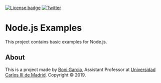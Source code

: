 [![License badge](https://img.shields.io/badge/license-Apache2-green.svg)](http://www.apache.org/licenses/LICENSE-2.0)
[![Twitter](https://img.shields.io/badge/follow-@boni_gg-green.svg)](https://twitter.com/boni_gg)

# Node.js Examples

This project contains basic examples for Node.js.

## About

This is a project made by [Boni Garcia], Assistant Professor at [Universidad Carlos III de Madrid]. Copyright &copy; 2019.

[Universidad Carlos III de Madrid]: https://www.it.uc3m.es/bogarcia/index.html
[Boni Garcia]: http://bonigarcia.github.io/
